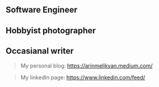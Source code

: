 ## Software Engineer

## Hobbyist photographer

## Occasianal writer

> My personal blog: https://arinmelikyan.medium.com/

> My linkedIn page: https://www.linkedin.com/feed/
